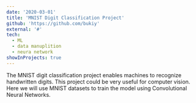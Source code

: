 ```yaml
---
date: '2020-03-01'
title: 'MNIST Digit Classification Project'
github: 'https://github.com/bukiy'
external: '#'
tech:
  - ML
  - data manuplition
  - neura network
showInProjects: true
---
```


The MNIST digit classification project enables machines to recognize handwritten digits. This project could be very useful for computer vision. Here we will use MNIST datasets to train the model using Convolutional Neural Networks.
